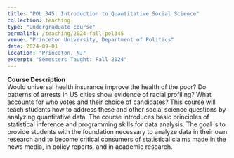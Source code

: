 ```yaml
---
title: "POL 345: Introduction to Quantitative Social Science"
collection: teaching
type: "Undergraduate course"
permalink: /teaching/2024-fall-pol345
venue: "Princeton University, Department of Politics"
date: 2024-09-01
location: "Princeton, NJ"
excerpt: "Semesters Taught: Fall 2024"
---
```


**Course Description**  
Would universal health insurance improve the health of the poor? Do patterns of arrests in US cities show evidence of racial profiling? What accounts for who votes and their choice of candidates? This course will teach students how to address these and other social science questions by analyzing quantitative data. The course introduces basic principles of statistical inference and programming skills for data analysis. The goal is to provide students with the foundation necessary to analyze data in their own research and to become critical consumers of statistical claims made in the news media, in policy reports, and in academic research.